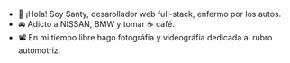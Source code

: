 - 👋 ¡Hola! Soy Santy, desarollador web full-stack, enfermo por los autos.
- 🚘 Adicto a NISSAN, BMW y tomar ☕ café. 
- 📽️ En mi tiempo libre hago fotográfia y videográfia dedicada al rubro automotriz.

<!---
DeveloperSantiagoFigueroa/DeveloperSantiagoFigueroa is a ✨ special ✨ repository because its `README.md` (this file) appears on your GitHub profile.
You can click the Preview link to take a look at your changes.
--->
